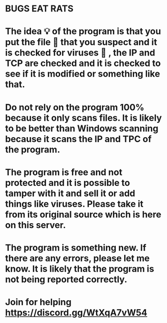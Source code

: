 # BUGS EAT RATS 

# The idea 💡  of ​​the program is that you put the file 📁  that you suspect and it is checked for viruses 🐀  , the IP and TCP are checked and it is checked to see if it is modified or something like that.
# Do not rely on the program 100% because it only scans files. It is likely to be better than Windows scanning because it scans the IP and TPC of the program.
# The program is free and not protected and it is possible to tamper with it and sell it or add things like viruses. Please take it from its original source which is here on this server.
# The program is something new. If there are any errors, please let me know. It is likely that the program is not being reported correctly.

# Join for helping https://discord.gg/WtXqA7vW54
